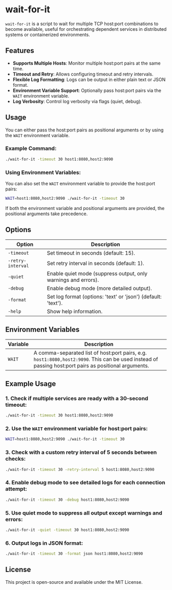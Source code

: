 
# wait-for-it

`wait-for-it` is a script to wait for multiple TCP host:port combinations to become available, useful for orchestrating dependent services in distributed systems or containerized environments.

## Features

- **Supports Multiple Hosts**: Monitor multiple host:port pairs at the same time.
- **Timeout and Retry**: Allows configuring timeout and retry intervals.
- **Flexible Log Formatting**: Logs can be output in either plain text or JSON format.
- **Environment Variable Support**: Optionally pass host:port pairs via the `WAIT` environment variable.
- **Log Verbosity**: Control log verbosity via flags (quiet, debug).

## Usage

You can either pass the host:port pairs as positional arguments or by using the `WAIT` environment variable.


### Example Command:

```bash
./wait-for-it -timeout 30 host1:8080,host2:9090
```

### Using Environment Variables:

You can also set the `WAIT` environment variable to provide the host:port pairs:

```bash
WAIT=host1:8080,host2:9090 ./wait-for-it -timeout 30
```

If both the environment variable and positional arguments are provided, the positional arguments take precedence.

## Options

| Option               | Description                                                                                                                                                                  |
|----------------------|------------------------------------------------------------------------------------------------------------------------------------------------------------------------------|
| `-timeout`           | Set timeout in seconds (default: 15).                                                                                                                                        |
| `-retry-interval`     | Set retry interval in seconds (default: 1).                                                                                                                                  |
| `-quiet`             | Enable quiet mode (suppress output, only warnings and errors).                                                                                                               |
| `-debug`             | Enable debug mode (more detailed output).                                                                                                                                    |
| `-format`            | Set log format (options: 'text' or 'json') (default: 'text').                                                                                                                |
| `-help`              | Show help information.                                                                                                                                                       |

## Environment Variables

| Variable | Description                                                                                                                                                      |
|----------|------------------------------------------------------------------------------------------------------------------------------------------------------------------|
| `WAIT`   | A comma-separated list of host:port pairs, e.g. `host1:8080,host2:9090`. This can be used instead of passing host:port pairs as positional arguments.             |

## Example Usage

### 1. Check if multiple services are ready with a 30-second timeout:
```bash
./wait-for-it -timeout 30 host1:8080,host2:9090
```

### 2. Use the `WAIT` environment variable for host:port pairs:
```bash
WAIT=host1:8080,host2:9090 ./wait-for-it -timeout 30
```

### 3. Check with a custom retry interval of 5 seconds between checks:
```bash
./wait-for-it -timeout 30 -retry-interval 5 host1:8080,host2:9090
```

### 4. Enable debug mode to see detailed logs for each connection attempt:
```bash
./wait-for-it -timeout 30 -debug host1:8080,host2:9090
```

### 5. Use quiet mode to suppress all output except warnings and errors:
```bash
./wait-for-it -quiet -timeout 30 host1:8080,host2:9090
```

### 6. Output logs in JSON format:
```bash
./wait-for-it -timeout 30 -format json host1:8080,host2:9090
```

## License

This project is open-source and available under the MIT License.
